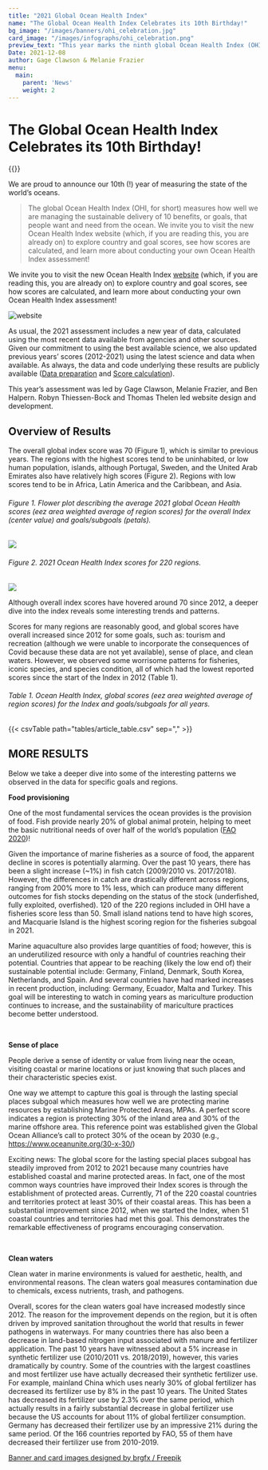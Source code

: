 ```yaml
---
title: "2021 Global Ocean Health Index"
name: "The Global Ocean Health Index Celebrates its 10th Birthday!"
bg_image: "/images/banners/ohi_celebration.jpg"
card_image: "/images/infographs/ohi_celebration.png"
preview_text: "This year marks the ninth global Ocean Health Index (OHI, for short) assessment measuring the sustainable delivery of 10 benefits, or goals, that people want and need from the ocean. The ..."
Date: 2021-12-08
author: Gage Clawson & Melanie Frazier
menu:
  main:
    parent: 'News'
    weight: 2
---
```


# The Global Ocean Health Index Celebrates its 10th Birthday!

{{<newsHead>}}


We are proud to announce our 10th (!) year of measuring the state of the world’s oceans. 

>  The global Ocean Health Index (OHI, for short) measures how well we are managing the sustainable delivery of 10 benefits, or goals, that people want and need from the ocean. 
We invite you to visit the new Ocean Health Index website (which, if you are reading this, you are already on) to explore country and goal scores, see how scores are calculated, and learn more about conducting your own Ocean Health Index assessment!

We invite you to visit the new Ocean Health Index [website](../../) (which, if you are reading this, you are already on) to explore country and goal scores, see how scores are calculated, and learn more about conducting your own Ocean Health Index assessment!

![website](/images/misc/ohi_website.png)

As usual, the 2021 assessment includes a new year of data, calculated using the most recent data available from agencies and other sources. Given our commitment to using the best available science, we also updated previous years’ scores (2012-2021) using the latest science and data when available. As always, the data and code underlying these results are publicly available ([Data preparation](https://github.com/OHI-Science/ohiprep_v2021) and [Score calculation](https://github.com/OHI-Science/ohi-global/releases)).

This year’s assessment was led by Gage Clawson, Melanie Frazier, and Ben Halpern. Robyn Thiessen-Bock and Thomas Thelen led website design and development. 

## Overview of Results

The overall global index score was 70 (Figure 1), which is similar to previous years. The regions with the highest scores tend to be uninhabited, or low human population, islands, although Portugal, Sweden, and the United Arab Emirates also have relatively high scores (Figure 2). Regions with low scores tend to be in Africa, Latin America and the Caribbean, and Asia.

###### Figure 1. Flower plot describing the average 2021 global Ocean Health scores (eez area weighted average of region scores) for the overall Index (center value) and goals/subgoals (petals).

![](/images/flower_GlobalAverage.png)

###### Figure 2. 2021 Ocean Health Index scores for 220 regions.

![](/images/infographs/global_map_Index_2021_mol.png)

Although overall index scores have hovered around 70 since 2012, a deeper dive into the index reveals some interesting trends and patterns.

Scores for many regions are reasonably good, and global scores have overall increased since 2012 for some goals, such as: tourism and recreation (although we were unable to incorporate the consequences of Covid because these data are not yet available), sense of place, and clean waters. However, we observed some worrisome patterns for fisheries, iconic species, and species condition, all of which had the lowest reported scores since the start of the Index in 2012 (Table 1).

###### Table 1. Ocean Health Index, global scores (eez area weighted average of region scores) for the Index and goals/subgoals for all years.

{{< csvTable path="tables/article_table.csv" sep="," >}}


## MORE RESULTS

Below we take a deeper dive into some of the interesting patterns we observed in the data for specific goals and regions.  

**Food provisioning**

One of the most fundamental services the ocean provides is the provision of food. Fish provide nearly 20% of global animal protein, helping to meet the basic nutritional needs of over half of the world’s population ([FAO 2020](https://www.fao.org/state-of-fisheries-aquaculture))! 

Given the importance of marine fisheries as a source of food, the apparent decline in scores is potentially alarming. Over the past 10 years, there has been a slight increase (~1%) in fish catch (2009/2010 vs. 2017/2018). However, the differences in catch are drastically different across regions, ranging from 200% more to 1% less, which can produce many different outcomes for fish stocks depending on the status of the stock (underfished, fully exploited, overfished). 120 of the 220 regions included in OHI have a fisheries score less than 50. Small island nations tend to have high scores, and Macquarie Island is the highest scoring region for the fisheries subgoal in 2021.

Marine aquaculture also provides large quantities of food; however, this is an underutilized resource with only a handful of countries reaching their potential. Countries that appear to be reaching (likely the low end of) their sustainable potential include: Germany, Finland, Denmark, South Korea, Netherlands, and Spain. And several countries have had marked increases in recent production, including: Germany, Ecuador, Malta and Turkey. This goal will be interesting to watch in coming years as mariculture production continues to increase, and the sustainability of mariculture practices become better understood.

<br>

**Sense of place**

People derive a sense of identity or value from living near the ocean, visiting coastal or marine locations or just knowing that such places and their characteristic species exist. 

One way we attempt to capture this goal is through the lasting special places subgoal which measures how well we are protecting marine resources by establishing Marine Protected Areas, MPAs. A perfect score indicates a region is protecting 30% of the inland area and 30% of the marine offshore area. This reference point was established given  the Global Ocean Alliance’s call to protect 30% of the ocean by 2030 (e.g., https://www.oceanunite.org/30-x-30/)

Exciting news: The global score for the lasting special places subgoal has steadily improved from 2012 to 2021 because many countries have established coastal and marine protected areas. In fact, one of the most common ways countries have improved their Index scores is through the establishment of protected areas. Currently, 71 of the 220 coastal countries and territories protect at least 30% of their coastal areas. This has been a substantial improvement since 2012, when we started the Index, when 51 coastal countries and territories had met this goal. This demonstrates the remarkable effectiveness of programs encouraging conservation.

<br>

**Clean waters**

Clean water in marine environments is valued for aesthetic, health, and environmental reasons.  The clean waters goal measures contamination due to chemicals, excess nutrients, trash, and pathogens.

Overall, scores for the clean waters goal have increased modestly since 2012. The reason for the improvement depends on the region, but it is often driven by improved sanitation throughout the world that results in fewer pathogens in waterways.  For many countries there has also been a decrease in land-based nitrogen input associated with manure and fertilizer application. The past 10 years have witnessed about a 5% increase in synthetic fertilizer use (2010/2011 vs. 2018/2019), however, this varies dramatically by country. Some of the countries with the largest coastlines and most fertilizer use have actually decreased their synthetic fertilizer use. For example, mainland China which uses nearly 30% of global fertilizer has decreased its fertilizer use by 8% in the past 10 years. The United States has decreased its fertilizer use by 2.3% over the same period, which actually results in a fairly substantial decrease in global fertilizer use because the US accounts for about 11% of global fertilizer consumption. Germany has decreased their fertilizer use by an impressive 21% during the same period. Of the 166 countries reported by FAO, 55 of them have decreased their fertilizer use from 2010-2019.


<a href=http://www.freepik.com>Banner and card images designed by brgfx / Freepik</a>